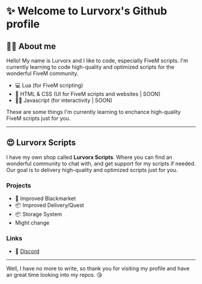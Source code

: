 # ✨ Welcome to Lurvorx's Github profile 

## 🙎‍♂️ About me
Hello! My name is Lurvorx and I like to code, especially FiveM scripts. I'm currently learning to code high-quality and optimized scripts for the wonderful FiveM community.

- 💻 Lua (for FiveM scripting)
- 🎨 HTML & CSS (UI for FiveM scripts and websites | SOON)
- 👨‍💻 Javascript (for interactivity | SOON)

These are some things I'm currently learning to enchance high-quality FiveM scripts just for you.

---

## 😍 Lurvorx Scripts
I have my own shop called **Lurvorx Scripts**. Where you can find an wonderful community to chat with, and get support for my scripts if needed. Our goal is to delivery high-quality and optimized scripts just for you.

### Projects
- 🔫 Improved Blackmarket
- 📦 Improved Delivery/Quest
- 📦 Storage System
- Might change 

### Links
- 💬 [Discord](https://discord.gg/vhKVg5uBYw)

---

Well, I have no more to write, so thank you for visiting my profile and have an great time looking into my repos. 😘
